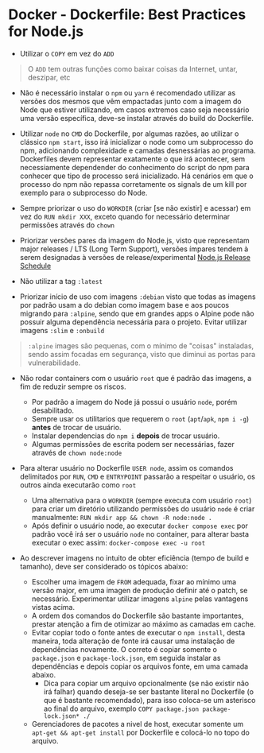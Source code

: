 # Docker - Dockerfile: Best Practices for Node.js

- Utilizar o `COPY` em vez do `ADD`

> O `ADD` tem outras funções como baixar coisas da Internet, untar, deszipar, etc

- Não é necessário instalar o `npm` ou `yarn` é recomendado utilizar as versões dos mesmos que vêm empactadas junto com a imagem do Node que estiver utilizando, em casos extremos caso seja necessário uma versão específica, deve-se instalar através do build do Dockerfile.

- Utilizar `node` no `CMD` do Dockerfile, por algumas razões, ao utilizar o clássico `npm start`, isso irá inicializar o node como um subprocesso do npm, adicionando complexidade e camadas desnessárias ao programa. Dockerfiles devem representar exatamente o que irá acontecer, sem necessiamente dependender do conhecimento do script do npm para conhecer que tipo de processo será inicializado. Há cenários em que o processo do npm não repassa corretamente os signals de um kill por exemplo para o subprocesso do Node.

- Sempre priorizar o uso do `WORKDIR` (criar [se não existir] e acessar) em vez do `RUN mkdir XXX`, exceto quando for necessário determinar permissões através do `chown`

- Priorizar versões pares da imagem do Node.js, visto que representam major releases / LTS (Long Term Support), versões ímpares tendem à serem designadas à versões de release/experimental [Node.js Release Schedule](https://github.com/nodejs/Release#release-schedule)
- Não utilizar a tag `:latest`
- Priorizar início de uso com imagens `:debian` visto que todas as imagens por padrão usam a do debian como imagem base e aos poucos migrando para `:alpine`, sendo que em grandes apps o Alpine pode não possuir alguma dependência necessária para o projeto. Evitar utilizar imagens `:slim` e `:onbuild`

> `:alpine` images são pequenas, com o mínimo de "coisas" instaladas, sendo assim focadas em segurança, visto que diminui as portas para vulnerabilidade.

- Não rodar containers com o usuário `root` que é padrão das imagens, a fim de reduzir sempre os riscos.
  - Por padrão a imagem do Node já possui o usuário `node`, porém desabilitado.
  - Sempre usar os utilitarios que requerem o `root` (`apt`/`apk`, `npm i -g`) **antes** de trocar de usuário.
  - Instalar dependencias do `npm i` **depois** de trocar usuário.
  - Algumas permissões de escrita podem ser necessárias, fazer através de `chown node:node`

- Para alterar usuário no Dockerfile `USER node`, assim os comandos delimitados por `RUN`, `CMD` e `ENTRYPOINT` passarão a respeitar o usuário, os outros ainda executarão como `root`
  - Uma alternativa para o `WORKDIR` (sempre executa com usuário `root`) para criar um diretório utilizando permissões do usuário `node` é criar manualmente: `RUN mkdir app && chown -R node:node .`
  - Após definir o usuário node, ao executar `docker compose exec` por padrão você irá ser o usuário `node` no container, para alterar basta executar o exec assim: `docker-compose exec -u root`

- Ao descrever imagens no intuito de obter eficiência (tempo de build e tamanho), deve ser considerado os tópicos abaixo:
  - Escolher uma imagem de `FROM` adequada, fixar ao mínimo uma versão major, em uma imagen de produção definir até o patch, se necessário. Experimentar utilizar imagens `alpine` pelas vantagens vistas acima.
  - A ordem dos comandos do Dockerfile são bastante importantes, prestar atenção a fim de otimizar ao máximo as camadas em cache.
  - Evitar copiar todo o fonte antes de executar o `npm install`, desta maneira, toda alteração de fonte irá causar uma instalação de dependências novamente. O correto é copiar somente o `package.json` e `package-lock.json`, em seguida instalar as dependências e depois copiar os arquivos fonte, em uma camada abaixo.
    - Dica para copiar um arquivo opcionalmente (se não existir não irá falhar) quando deseja-se ser bastante literal no Dockerfile (o que é bastante recomendado), para isso coloca-se um asterisco ao final do arquivo, exemplo `COPY package.json package-lock.json* ./`
  - Gerenciadores de pacotes a nivel de host, executar somente um `apt-get && apt-get install` por Dockerfile e colocá-lo no topo do arquivo.
